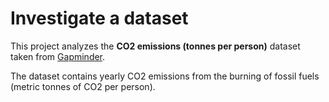 # Investigate a dataset

This project analyzes the **CO2 emissions (tonnes per person)** dataset taken from [Gapminder](https://www.gapminder.org/data/).

The dataset contains yearly CO2 emissions from the burning of fossil fuels (metric tonnes of CO2 per person).
